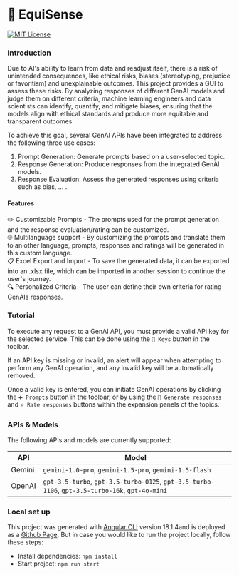 # 🫧 EquiSense
[![MIT License](https://img.shields.io/badge/license-MIT-blue.svg?color=blue)](./LICENSE)

### Introduction
Due to AI's ability to learn from data and readjust itself, there is a risk of unintended consequences, 
like ethical risks, biases (stereotyping, prejudice or favoritism) and unexplainable outcomes.
This project provides a GUI to assess these risks. By analyzing responses of different GenAI models and judge them on different criteria,
machine learning engineers and data scientists can identify, quantify, and mitigate biases, ensuring that the models align with ethical standards and produce more equitable and transparent outcomes.

To achieve this goal, several GenAI APIs have been integrated to address the following three use cases:
1. Prompt Generation: Generate prompts based on a user-selected topic.
2. Response Generation: Produce responses from the integrated GenAI models.
3. Response Evaluation: Assess the generated responses using criteria such as bias, ... .

#### Features
✏️ Customizable Prompts - The prompts used for the prompt generation and the response evaluation/rating can be customized. \
🌐 Multilanguage support - By customizing the prompts and translate them to an other language, prompts, responses and ratings will be generated in this custom language. \
📋 Excel Export and Import - To save the generated data, it can be exported into an .xlsx file, which can be imported in another session to continue the user's journey. \
🔍 Personalized Criteria - The user can define their own criteria for rating GenAIs responses.

### Tutorial
To execute any request to a GenAI API, you must provide a valid API key for the selected service. 
This can be done using the `🔑 Keys` button in the toolbar.

If an API key is missing or invalid, an alert will appear when attempting to perform any GenAI operation, 
and any invalid key will be automatically removed.

Once a valid key is entered, you can initiate GenAI operations by clicking the `➕ Prompts` button in the toolbar, 
or by using the `🫧 Generate responses` and `⭐ Rate responses` buttons within the expansion panels of the topics.

### APIs & Models
The following APIs and models are currently supported:

API | Model 
--- |-------
Gemini | `gemini-1.0-pro`, `gemini-1.5-pro`, `gemini-1.5-flash`
OpenAI | `gpt-3.5-turbo`, `gpt-3.5-turbo-0125`, `gpt-3.5-turbo-1106`, `gpt-3.5-turbo-16k`, `gpt-4o-mini`



### Local set up
This project was generated with [Angular CLI](https://github.com/angular/angular-cli) version 18.1.4and is deployed as a <a href='https://stephaniehhnbrg.github.io/EquiSense/' target='_blank'>Github Page</a>.
But in case you would like to run the project locally, follow these steps:

- Install dependencies: `npm install`
- Start project: `npm run start`
